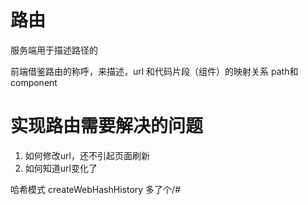 # 路由
服务端用于描述路径的

前端借鉴路由的称呼，来描述，url 和代码片段（组件）的映射关系  path和component

# 实现路由需要解决的问题
1. 如何修改url，还不引起页面刷新
2. 如何知道url变化了


哈希模式 createWebHashHistory 多了个/#
